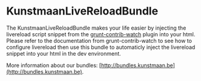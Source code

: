 # KunstmaanLiveReloadBundle

The KunstmaanLiveReloadBundle makes your life easier by injecting the livereload script snippet from the [grunt-contrib-watch](https://github.com/gruntjs/grunt-contrib-watch) plugin into your html. Please refer to the documentation from grunt-contrib-watch to see how to configure livereload then use this bundle to automaticly inject the livereload snippet into your html in the dev environment.

More information about our bundles: [http://bundles.kunstmaan.be](http://bundles.kunstmaan.be).